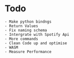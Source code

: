 # Todo
	- Make python bindngs
	- Return Values
	- Fix naming schema
	- Intergrate with Spotify Api
	- More commands
	- Clean Code up and optimise
	- WASM
	- Measure Performance
